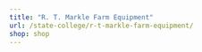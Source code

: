 ```yaml
---
title: "R. T. Markle Farm Equipment"
url: /state-college/r-t-markle-farm-equipment/
shop: shop
---
```


